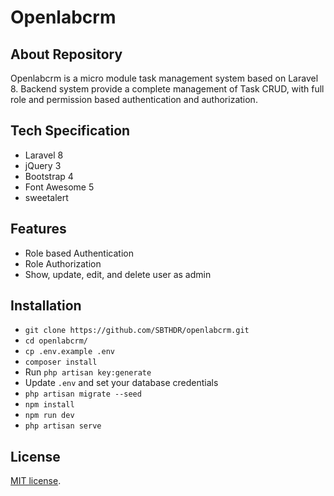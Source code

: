 # Openlabcrm

## About Repository

Openlabcrm is a micro module task management system based on Laravel 8. 
Backend system provide a complete management of Task CRUD, 
with full role and permission based authentication and authorization.

## Tech Specification

- Laravel 8
- jQuery 3
- Bootstrap 4
- Font Awesome 5
- sweetalert

## Features

- Role based Authentication
- Role Authorization
- Show, update, edit, and delete user as admin

## Installation

- `git clone https://github.com/SBTHDR/openlabcrm.git`
- `cd openlabcrm/`
- `cp .env.example .env`
- `composer install`
- Run `php artisan key:generate`
- Update `.env` and set your database credentials
- `php artisan migrate --seed`
- `npm install`
- `npm run dev`
- `php artisan serve`

## License

[MIT license](https://opensource.org/licenses/MIT).
